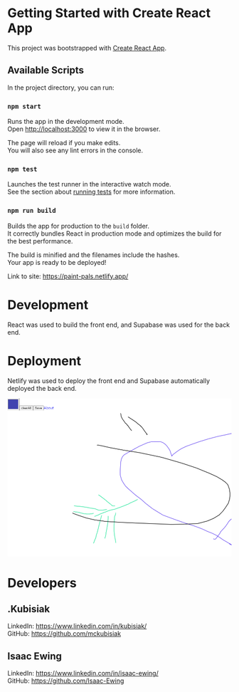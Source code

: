 # Getting Started with Create React App

This project was bootstrapped with [Create React App](https://github.com/facebook/create-react-app).

## Available Scripts

In the project directory, you can run:

### `npm start`

Runs the app in the development mode.\
Open [http://localhost:3000](http://localhost:3000) to view it in the browser.

The page will reload if you make edits.\
You will also see any lint errors in the console.

### `npm test`

Launches the test runner in the interactive watch mode.\
See the section about [running tests](https://facebook.github.io/create-react-app/docs/running-tests) for more information.

### `npm run build`

Builds the app for production to the `build` folder.\
It correctly bundles React in production mode and optimizes the build for the best performance.

The build is minified and the filenames include the hashes.\
Your app is ready to be deployed!

Link to site: https://paint-pals.netlify.app/
# Development
React was used to build the front end, and Supabase was used for the back end.
# Deployment
Netlify was used to deploy the front end and Supabase automatically deployed the back end.

![the whiteboard](public/mbean-pic.png)

# Developers
## .Kubisiak
LinkedIn: https://www.linkedin.com/in/kubisiak/ \
GitHub: https://github.com/mckubisiak

## Isaac Ewing
LinkedIn: https://www.linkedin.com/in/isaac-ewing/ \
GitHub: https://github.com/Isaac-Ewing 
